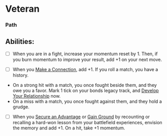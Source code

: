 # Veteran
### Path


## Abilities:
- [ ] When you are in a fight, increase your momentum reset by 1. Then, if you burn momentum to improve your result, add +1 on your next move.

- [ ] When you [Make a Connection](Make_a_Connection.md), add +1. If you roll a match, you have a history.

 * On a strong hit with a match, you once fought beside them, and they owe you a favor. Mark 1 tick on your bonds legacy track, and [Develop Your Relationship](Develop_Your_Relationship.md) now.
 * On a miss with a match, you once fought against them, and they hold a grudge.

- [ ] When you [Secure an Advantage](40_Mechanics/Moves/Adventure/Secure_an_Advantage.md) or [Gain Ground](Gain_Ground.md) by recounting or recalling a hard-won lesson from your battlefield experiences, envision the memory and add +1. On a hit, take +1 momentum.


